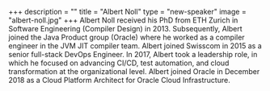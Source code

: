+++
description = ""
title = "Albert Noll"
type = "new-speaker"
image = "albert-noll.jpg"
+++
Albert Noll received his PhD from ETH Zurich in Software Engineering (Compiler Design) in
2013. Subsequently, Albert joined the Java Product group (Oracle) where he worked as a
compiler engineer in the JVM JIT compiler team. Albert joined Swisscom in 2015 as a senior
full-stack DevOps Engineer. In 2017, Albert took a leadership role, in which he focused on
advancing CI/CD, test automation, and cloud transformation at the organizational level.
Albert joined Oracle in December 2018 as a Cloud Platform Architect for Oracle Cloud
Infrastructure.